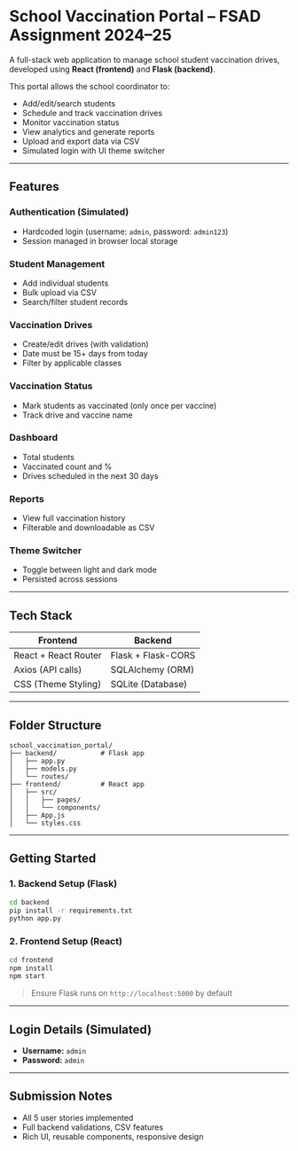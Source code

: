 # School Vaccination Portal – FSAD Assignment 2024–25

A full-stack web application to manage school student vaccination drives, developed using **React (frontend)** and **Flask (backend)**.

This portal allows the school coordinator to:
- Add/edit/search students
- Schedule and track vaccination drives
- Monitor vaccination status
- View analytics and generate reports
- Upload and export data via CSV
- Simulated login with UI theme switcher

---

## Features

### Authentication (Simulated)
- Hardcoded login (username: `admin`, password: `admin123`)
- Session managed in browser local storage

### Student Management
- Add individual students
- Bulk upload via CSV
- Search/filter student records

### Vaccination Drives
- Create/edit drives (with validation)
- Date must be 15+ days from today
- Filter by applicable classes

### Vaccination Status
- Mark students as vaccinated (only once per vaccine)
- Track drive and vaccine name

### Dashboard
- Total students
- Vaccinated count and %
- Drives scheduled in the next 30 days

### Reports
- View full vaccination history
- Filterable and downloadable as CSV

### Theme Switcher
- Toggle between light and dark mode
- Persisted across sessions

---

## Tech Stack

| Frontend               | Backend              |
|------------------------|----------------------|
| React + React Router   | Flask + Flask-CORS   |
| Axios (API calls)      | SQLAlchemy (ORM)     |
| CSS (Theme Styling)    | SQLite (Database)    |

---

## Folder Structure

```
school_vaccination_portal/
├── backend/           # Flask app
│   ├── app.py
│   ├── models.py
│   └── routes/
├── frontend/          # React app
│   ├── src/
│   │   ├── pages/
│   │   └── components/
│   ├── App.js
│   └── styles.css
```

---

## Getting Started

### 1. Backend Setup (Flask)
```bash
cd backend
pip install -r requirements.txt
python app.py
```

### 2. Frontend Setup (React)
```bash
cd frontend
npm install
npm start
```

> Ensure Flask runs on `http://localhost:5000` by default

---

## Login Details (Simulated)
- **Username:** `admin`
- **Password:** `admin`

---

## Submission Notes
- All 5 user stories implemented
- Full backend validations, CSV features
- Rich UI, reusable components, responsive design
